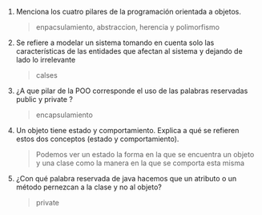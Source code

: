 1. Menciona los cuatro pilares de la programación orientada a objetos.
    > enpacsulamiento, abstraccion, herencia y polimorfismo

1. Se refiere a modelar un sistema tomando en cuenta solo las características de las entidades que afectan al sistema y dejando de lado lo irrelevante
    > calses

1. ¿A que pilar de la POO corresponde el uso de las palabras reservadas public y private ?
    > encapsulamiento

1. Un objeto tiene estado y comportamiento. Explica a qué se refieren estos dos conceptos (estado y comportamiento).
    > Podemos ver un estado la forma en la que se encuentra un objeto y una clase como la manera en la que se comporta esta misma 

1. ¿Con qué palabra reservada de java hacemos que un atributo o un método pernezcan a la clase y no al objeto?
    > private
